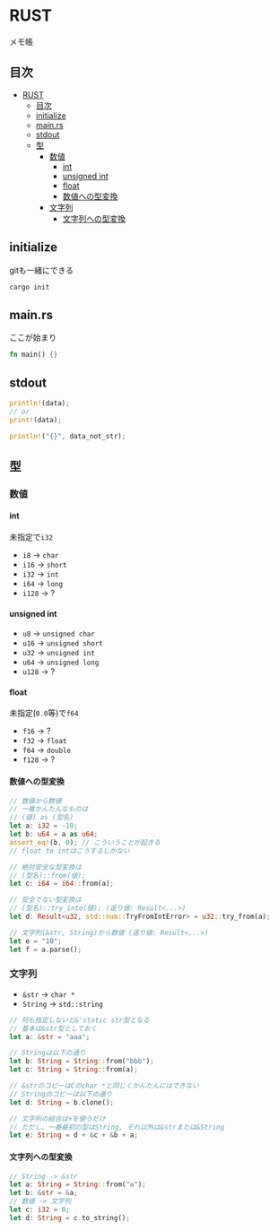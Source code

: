 <!-- title Rustメモ帳 -->
<!-- create 2025-05-16 16:00 -->
<!-- update 2025-05-16 16:00 -->
<!-- license 自由に使っていいよ -->

# RUST

メモ帳

## 目次

- [RUST](#rust)
  - [目次](#目次)
  - [initialize](#initialize)
  - [main.rs](#mainrs)
  - [stdout](#stdout)
  - [型](#型)
    - [数値](#数値)
      - [int](#int)
      - [unsigned int](#unsigned-int)
      - [float](#float)
      - [数値への型変換](#数値への型変換)
    - [文字列](#文字列)
      - [文字列への型変換](#文字列への型変換)

## initialize

gitも一緒にできる

```bash
cargo init
```

## main.rs

ここが始まり

```rust
fn main() {}
```

## stdout

```rust
println!(data);
// or
print!(data);

println!("{}", data_not_str);
```

## 型

### 数値

#### int

未指定で`i32`

- `i8` -> `char`
- `i16` -> `short`
- `i32` -> `int`
- `i64` -> `long`
- `i128` -> ?

#### unsigned int

- `u8` -> `unsigned char`
- `u16` -> `unsigned short`
- `u32` -> `unsigned int`
- `u64` -> `unsigned long`
- `u128` -> ?

#### float

未指定(`0.0`等)で`f64`

- `f16` -> ?
- `f32` -> `float`
- `f64` -> `double`
- `f128` -> ?

#### 数値への型変換

```rust
// 数値から数値
// 一番かんたんなものは
// (値) as (型名)
let a: i32 = -10;
let b: u64 = a as u64;
assert_eq!(b, 0); // こういうことが起きる
// float to intはこうするしかない

// 絶対安全な型変換は
// (型名)::from(値);
let c: i64 = i64::from(a);

// 安全でない型変換は
// (型名)::try_into(値); (返り値: Result<...>)
let d: Result<u32, std::num::TryFromIntError> = u32::try_from(a);

// 文字列(&str, String)から数値 (返り値: Result<...>)
let e = "10";
let f = a.parse();
```

### 文字列

- `&str` -> `char *`
- `String` -> `std::string`

```rust
// 何も指定しないと&'static str型となる
// 基本は&str型としておく
let a: &str = "aaa";

// Stringは以下の通り
let b: String = String::from("bbb");
let c: String = String::from(a);

// &strのコピーはCのchar *と同じくかんたんにはできない
// Stringのコピーは以下の通り
let d: String = b.clone();

// 文字列の結合は+を使うだけ
// ただし、一番最初の型はString, それ以外は&strまたは&String
let e: String = d + &c + &b + a;
```

#### 文字列への型変換

```rust
// String -> &str
let a: String = String::from("a");
let b: &str = &a;
// 数値 -> 文字列
let c: i32 = 0;
let d: String = c.to_string();
```
